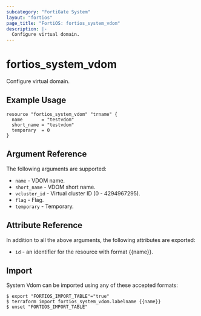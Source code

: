 ```yaml
---
subcategory: "FortiGate System"
layout: "fortios"
page_title: "FortiOS: fortios_system_vdom"
description: |-
  Configure virtual domain.
---
```


# fortios_system_vdom
Configure virtual domain.

## Example Usage

```hcl
resource "fortios_system_vdom" "trname" {
  name       = "testvdom"
  short_name = "testvdom"
  temporary  = 0
}
```

## Argument Reference

The following arguments are supported:

* `name` - VDOM name.
* `short_name` - VDOM short name.
* `vcluster_id` - Virtual cluster ID (0 - 4294967295).
* `flag` - Flag.
* `temporary` - Temporary.


## Attribute Reference

In addition to all the above arguments, the following attributes are exported:
* `id` - an identifier for the resource with format {{name}}.

## Import

System Vdom can be imported using any of these accepted formats:
```
$ export "FORTIOS_IMPORT_TABLE"="true"
$ terraform import fortios_system_vdom.labelname {{name}}
$ unset "FORTIOS_IMPORT_TABLE"
```
